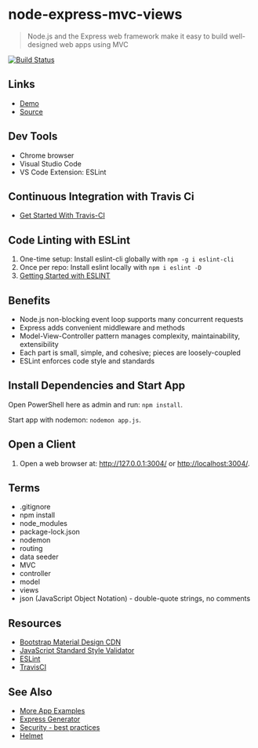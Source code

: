 # node-express-mvc-views

> Node.js and the Express web framework make it easy to build well-designed web apps using MVC

[![Build Status](https://travis-ci.org/denisecase/node-express-mvc.svg?branch=master)](https://travis-ci.org/denisecase/node-express-mvc)

## Links

- [Demo](https://denisecase.github.io/node-express-mvc-views/)
- [Source](https://github.com/denisecase/node-express-mvc-views)

## Dev Tools

- Chrome browser
- Visual Studio Code
- VS Code Extension: ESLint

## Continuous Integration with Travis Ci

- [Get Started With Travis-CI](https://docs.travis-ci.com/user/tutorial/)

## Code Linting with ESLint

1. One-time setup: Install eslint-cli globally with `npm -g i eslint-cli`
1. Once per repo: Install eslint locally with `npm i eslint -D`
1. [Getting Started with ESLINT](https://eslint.org/docs/user-guide/getting-started)

## Benefits

- Node.js non-blocking event loop supports many concurrent requests
- Express adds convenient middleware and methods
- Model-View-Controller pattern manages complexity, maintainability, extensibility
- Each part is small, simple, and cohesive; pieces are loosely-coupled
- ESLint enforces code style and standards

## Install Dependencies and Start App

Open PowerShell here as admin and run: `npm install`.

Start app with nodemon: `nodemon app.js`.

## Open a Client

1. Open a web browser at: <http://127.0.0.1:3004/> or <http://localhost:3004/>.

## Terms

- .gitignore
- npm install
- node_modules
- package-lock.json
- nodemon
- routing
- data seeder
- MVC
- controller
- model
- views
- json (JavaScript Object Notation) - double-quote strings, no comments

## Resources

- [Bootstrap Material Design CDN](https://mdbootstrap.com/md-bootstrap-cdn/)
- [JavaScript Standard Style Validator](https://standardjs.com/demo.html)
- [ESLint](https://eslint.org/)
- [TravisCI](https://travis-ci.org/)

## See Also

- [More App Examples](https://profcase.github.io/web-apps-list/)
- [Express Generator](https://expressjs.com/en/starter/generator.html)
- [Security - best practices](https://expressjs.com/en/advanced/best-practice-security.html)
- [Helmet](https://github.com/helmetjs/helmet)
